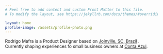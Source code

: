 ```yaml
---
# Feel free to add content and custom Front Matter to this file.
# To modify the layout, see https://jekyllrb.com/docs/themes/#overriding-theme-defaults

layout: home
profile-image: /assets/profile-photo.png
---
```


Rodrigo Mafra is a Product Designer based on [Joinville, SC, Brazil](https://goo.gl/maps/72NWV7G4tCfai2fQ6) . Currently shaping experiences fo small business owners at [Conta Azul](https://contaazul.com/).